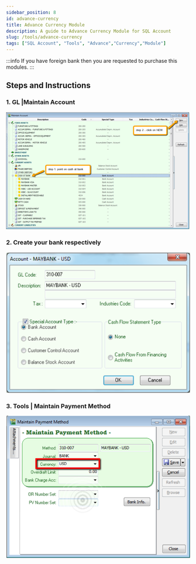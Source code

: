 ```yaml
---
sidebar_position: 8
id: advance-currency
title: Advance Currency Module
description: A guide to Advance Currency Module for SQL Account
slug: /tools/advance-currency
tags: ["SQL Account", "Tools", "Advance","Currency","Module"]
---
```


:::info
If you have foreign bank then you are requested to purchase this modules.
:::

## Steps and Instructions

### 1. GL |Maintain Account

![1](../../static/img/tools/advance-currency/1.png)

### 2. Create your bank respectively

![2](../../static/img/tools/advance-currency/2.png)

### 3. Tools | Maintain Payment Method

![3](../../static/img/tools/advance-currency/3.png)
  